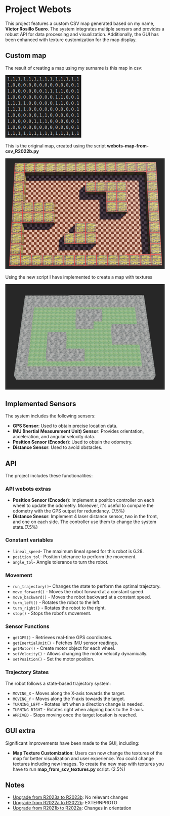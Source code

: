# Project Webots

This project features a custom CSV map generated based on my name, **Victor Rosillo Suero**. The system integrates multiple sensors and provides a robust API for data processing and visualization. Additionally, the GUI has been enhanced with texture customization for the map display.

## Custom map

The result of creating a map using my surname is this map in csv:

![CSV map](images/map_csv.png)


This is the original map, created using the script **webots-map-from-csv_R2022b.py**

![Original map](images/map_orig.png)

Using the new script I have implemented to create a map with textures

![Textures map](images/map_with_textures.png)




## Implemented Sensors

The system includes the following sensors:

- **GPS Sensor**: Used to obtain precise location data.
- **IMU (Inertial Measurement Unit) Sensor**: Provides orientation, acceleration, and angular velocity data.
- **Position Sensor (Encoder)**: Used to obtain the odometry.
- **Distance Sensor**: Used to avoid obstacles.

## API

The project includes these functionalities:

### API webots extras
- **Position Sensor (Encoder)**: Implement a position controller on each wheel to update the odometry. Moreover, it's useful to compare the odometry with the GPS output for redundancy. (7.5%)
- **Distance Snesor**: Implement 4 laser distance sensor, two in the front, and one on each side. The controller use them to change the system state.(7.5%) 

### Constant variables
- `lineal_speed`- The maximum lineal speed for this robot is 6.28.
- `position_tol`- Position tolerance to perform the movement.
- `angle_tol`- Anngle tolerance to turn the robot.


### Movement
- `run_trajectory()`- Changes the state to perform the optimal trajectory.
- `move_forward()` - Moves the robot forward at a constant speed.
- `move_backward()` - Moves the robot backward at a constant speed.
- `turn_left()` - Rotates the robot to the left.
- `turn_right()` - Rotates the robot to the right.
- `stop()` - Stops the robot's movement.

### Sensor Functions
- `getGPS()` - Retrieves real-time GPS coordinates.
- `getInertialUnit()` - Fetches IMU sensor readings.
- `getMotor()` - Create motor object for each wheel.
- `setVelocity()` - Allows changing the motor velocity dynamically.
- `setPosition()` - Set the motor position.

### Trajectory States
The robot follows a state-based trajectory system:

- `MOVING_X` - Moves along the X-axis towards the target.
- `MOVING_Y` - Moves along the Y-axis towards the target.
- `TURNING_LEFT` - Rotates left when a direction change is needed.
- `TURNING_RIGHT` - Rotates right when aligning back to the X-axis.
- `ARRIVED` - Stops moving once the target location is reached.

## GUI extra

Significant improvements have been made to the GUI, including:

- **Map Texture Customization**: Users can now change the textures of the map for better visualization and user experience. You could change textures including new images. To create the new map with textures you have to run **map_from_scv_textures.py** script. (2.5%)

## Notes

- [Upgrade from R2023a to R2023b](https://cyberbotics.com/doc/guide/from-2023a-to-2023b): No relevant changes
- [Upgrade from R2022a to R2022b](https://cyberbotics.com/doc/guide/from-2022a-to-2022b): EXTERNPROTO
- [Upgrade from R2021b to R2022a](https://cyberbotics.com/doc/guide/from-2021b-to-2022a): Changes in orientation


